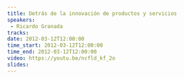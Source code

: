 ```yaml
---
title: Detrás de la innovación de productos y servicios
speakers:
 - Ricardo Granada
tracks:
date: 2012-03-12T12:00:00
time_start: 2012-03-12T12:00:00
time_end: 2012-03-12T12:00:00
video: https://youtu.be/ncfld_kf_2o
slides:
---
```


